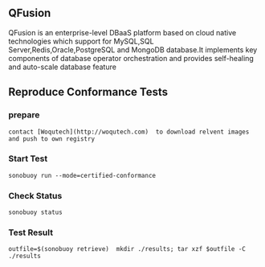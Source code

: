 ## QFusion
QFusion is an enterprise-level DBaaS platform based on cloud native technologies which support for MySQL,SQL Server,Redis,Oracle,PostgreSQL and MongoDB database.It implements key components of database operator orchestration and provides self-healing and auto-scale database feature

## Reproduce Conformance Tests
###  prepare
`contact [Woqutech](http://woqutech.com)  to download relvent images and push to own registry`


### Start Test
`sonobuoy run --mode=certified-conformance`

### Check Status
`sonobuoy status`

### Test Result
`outfile=$(sonobuoy retrieve) 
mkdir ./results; tar xzf $outfile -C ./results`
